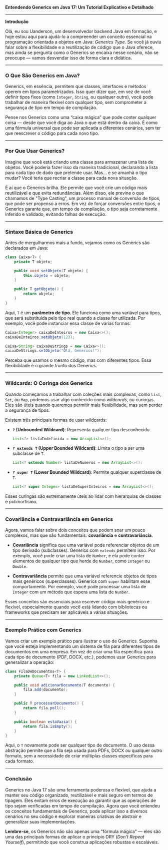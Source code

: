 **Entendendo Generics em Java 17: Um Tutorial Explicativo e Detalhado**

---

**Introdução**

Olá, eu sou Uanderson, um desenvolvedor backend Java em formação, e hoje estou aqui para ajudá-lo a compreender um conceito essencial na programação orientada a objetos em Java: *Generics Type*. Se você já ouviu falar sobre a flexibilidade e a reutilização de código que o Java oferece, mas ainda se pergunta como o Generics se encaixa nesse cenário, não se preocupe — vamos desvendar isso de forma clara e didática.

---

### **O Que São Generics em Java?**

Generics, em essência, permitem que classes, interfaces e métodos operem em tipos parametrizados. Isso quer dizer que, em vez de você definir tipos fixos (como `Integer`, `String`, ou qualquer outro), você pode trabalhar de maneira flexível com qualquer tipo, sem comprometer a segurança de tipo em tempo de compilação.

Pense nos Generics como uma “caixa mágica” que pode conter qualquer coisa — desde que você diga ao Java o que está dentro da caixa. É como uma fórmula universal que pode ser aplicada a diferentes cenários, sem ter que reescrever o código para cada novo tipo.

---

### **Por Que Usar Generics?**

Imagine que você está criando uma classe para armazenar uma lista de objetos. Você poderia fazer isso da maneira tradicional, declarando a lista para cada tipo de dado que pretende usar. Mas... e se amanhã o tipo mudar? Você teria que recriar a classe para cada nova situação.

É aí que o Generics brilha. Ele permite que você crie um código mais reutilizável e que evita redundâncias. Além disso, ele previne o que chamamos de "Type Casting", um processo manual de conversão de tipos, que pode ser propenso a erros. Em vez de forçar conversões entre tipos, o Generics garante que, em tempo de compilação, o tipo seja corretamente inferido e validado, evitando falhas de execução.

---

### **Sintaxe Básica de Generics**

Antes de mergulharmos mais a fundo, vejamos como os Generics são declarados em Java:

```java
class Caixa<T> {
    private T objeto;

    public void setObjeto(T objeto) {
        this.objeto = objeto;
    }

    public T getObjeto() {
        return objeto;
    }
}
```

Aqui, `T` é um **parâmetro de tipo**. Ele funciona como uma variável para tipos, que será substituída pelo tipo real quando a classe for utilizada. Por exemplo, você pode instanciar essa classe de várias formas:

```java
Caixa<Integer> caixaDeInteiros = new Caixa<>();
caixaDeInteiros.setObjeto(123);

Caixa<String> caixaDeStrings = new Caixa<>();
caixaDeStrings.setObjeto("Olá, Generics!");
```

Perceba que usamos o mesmo código, mas com diferentes tipos. Essa flexibilidade é o grande trunfo dos Generics.

---

### **Wildcards: O Coringa dos Generics**

Quando começamos a trabalhar com coleções mais complexas, como `List`, `Set`, ou `Map`, podemos usar algo conhecido como *wildcards*, ou curingas. Eles são úteis quando queremos permitir mais flexibilidade, mas sem perder a segurança de tipos.

Existem três principais formas de usar wildcards:

- **`?` (Unbounded Wildcard)**: Representa qualquer tipo desconhecido.
  
  ```java
  List<?> listaIndefinida = new ArrayList<>();
  ```

- **`? extends T` (Upper Bounded Wildcard)**: Limita o tipo a ser uma subclasse de `T`.

  ```java
  List<? extends Number> listaDeNumeros = new ArrayList<>();
  ```

- **`? super T` (Lower Bounded Wildcard)**: Permite qualquer superclasse de `T`.

  ```java
  List<? super Integer> listaDeSuperInteiros = new ArrayList<>();
  ```

Esses curingas são extremamente úteis ao lidar com hierarquias de classes e polimorfismo.

---

### **Covariância e Contravariância em Generics**

Agora, vamos falar sobre dois conceitos que podem soar um pouco complexos, mas que são fundamentais: **covariância** e **contravariância**.

- **Covariância** significa que uma variável pode referenciar objetos de um tipo derivado (subclasses). Generics com `extends` permitem isso. Por exemplo, você pode criar uma lista de `Number`, e ela pode conter elementos de qualquer tipo que herde de `Number`, como `Integer` ou `Double`.

- **Contravariância** permite que uma variável referencie objetos de tipos mais genéricos (superclasses). Generics com `super` habilitam esse comportamento. Por exemplo, você pode processar uma lista de `Integer` com um método que espera uma lista de `Number`.

Esses conceitos são essenciais para escrever código mais genérico e flexível, especialmente quando você está lidando com bibliotecas ou frameworks que precisam ser aplicáveis a várias situações.

---

### **Exemplo Prático com Generics**

Vamos criar um exemplo prático para ilustrar o uso de Generics. Suponha que você esteja implementando um sistema de fila para diferentes tipos de documentos em uma empresa. Em vez de criar uma fila específica para cada tipo de documento (PDF, DOCX, etc.), podemos usar Generics para generalizar a operação:

```java
class FilaDeDocumentos<T> {
    private Queue<T> fila = new LinkedList<>();

    public void adicionarDocumento(T documento) {
        fila.add(documento);
    }

    public T processarDocumento() {
        return fila.poll();
    }

    public boolean estaVazia() {
        return fila.isEmpty();
    }
}
```

Aqui, o `T` novamente pode ser qualquer tipo de documento. O uso dessa abstração permite que a fila seja usada para PDFs, DOCX ou qualquer outro formato, sem a necessidade de criar múltiplas classes específicas para cada formato.

---

### **Conclusão**

Generics no Java 17 são uma ferramenta poderosa e flexível, que ajuda a manter seu código organizado, reutilizável e mais seguro em termos de tipagem. Eles evitam erros de execução ao garantir que as operações de tipo sejam verificadas em tempo de compilação. Agora que você entendeu os conceitos fundamentais de Generics, pode aplicar isso a diversos cenários no seu código e explorar maneiras criativas de abstrair e generalizar suas implementações.

**Lembre-se**, os Generics não são apenas uma "fórmula mágica" — eles são uma das principais formas de aplicar o princípio DRY (*Don’t Repeat Yourself*), permitindo que você construa aplicações robustas e escaláveis.


